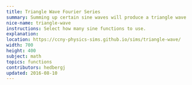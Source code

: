 ```yaml
---
title: Triangle Wave Fourier Series
summary: Summing up certain sine waves will produce a triangle wave
nice-name: triangle-wave
instructions: Select how many sine functions to use.
explanation:
location: https://ccny-physics-sims.github.io/sims/triangle-wave/
width: 700
height: 400
subject: math
topics: functions
contributors: hedbergj
updated: 2016-08-10
---
```

